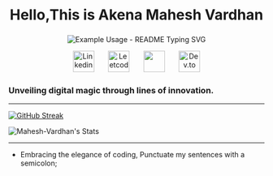 <h1 align="center">Hello,This is Akena Mahesh Vardhan</h1>
<h3 align="center"></h3>
<p align="center">
  <!-- Typing SVG by Mahesh-Vardhan - https://github.com/Mahesh-Vardhan/readme-typing-svg -->
  <p align="center">
    <img src="https://readme-typing-svg.demolab.com/?lines=Mahesh Vardhan;Great+to+encounter+you+here.;Machine+Learning+enthusiast;Feel+free+and+go+through+my+repo's;Get+in+touch+through+the+links+below;Eat+Sleep+Code !!!;&font=Tektur&font-size=30&center=true&width=380&height=50&duration=4000&pause=1000&color=00ff00" alt="Example Usage - README Typing SVG">
  </p>
</p>

<p align="center">
  <a href="https://www.linkedin.com/in/akena-mahesh-vardhan/"><img width="42px" alt="Linkedin" title="Youtube" src="https://cdn-icons-png.flaticon.com/128/3536/3536505.png"/></a>
  &nbsp;&nbsp;&nbsp;&nbsp;&nbsp;
  <a href="https://leetcode.com/MaheshVardhan"><img width="42px" alt="Leetcode" title="Leetcode" src="https://cdn.jsdelivr.net/npm/simple-icons@3.1.0/icons/leetcode.svg"/></a>
  &nbsp;&nbsp;&nbsp;&nbsp;&nbsp;
  <a href="mailto:maheshakena5614@gmail.com" alt="Gmail" title="Contact me"><img width="42px" src="https://cdn-icons-png.flaticon.com/128/5968/5968534.png"/></a>
  &nbsp;&nbsp;&nbsp;&nbsp;&nbsp;
  <a href="https://www.instagram.com/mahesh__vardhan/"><img width="42px" alt="Dev.to" title="DenverCoder1 Dev.to" src="https://cdn-icons-png.flaticon.com/128/2111/2111463.png"></a>
</p>
<h3>Unveiling digital magic through lines of innovation.</h3>

---
[![GitHub Streak](http://github-readme-streak-stats.herokuapp.com?user=Mahesh-Vard&theme=neon-dark&date_format=M%20j%5B%2C%20Y%5D)](https://git.io/streak-stats)

![Mahesh-Vardhan's Stats](https://github-readme-stats.vercel.app/api?username=Mahesh-Vard&theme=jolly&show_icons=true&hide_border=false&count_private=false)

---

- Embracing the elegance of coding, Punctuate my sentences with a semicolon;
